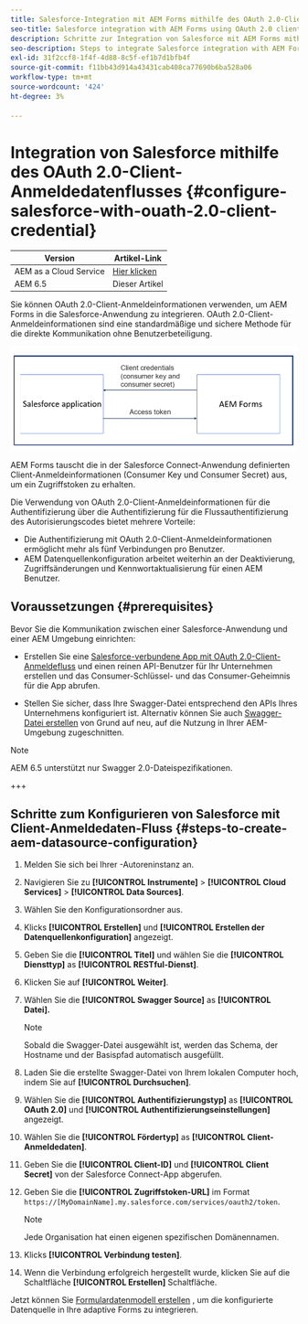 ```yaml
---
title: Salesforce-Integration mit AEM Forms mithilfe des OAuth 2.0-Client-Anmeldedatenflusses
seo-title: Salesforce integration with AEM Forms using OAuth 2.0 client credentials flow
description: Schritte zur Integration von Salesforce mit AEM Forms mithilfe des Workflows für OAuth 2.0-Client-Anmeldeinformationen
seo-description: Steps to integrate Salesforce integration with AEM Forms using OAuth 2.0 client credentials flow
exl-id: 31f2ccf8-1f4f-4d88-8c5f-ef1b7d1bfb4f
source-git-commit: f11bb43d914a43431cab408ca77690b6ba528a06
workflow-type: tm+mt
source-wordcount: '424'
ht-degree: 3%

---
```


# Integration von Salesforce mithilfe des OAuth 2.0-Client-Anmeldedatenflusses  {#configure-salesforce-with-ouath-2.0-client-credential}

| Version | Artikel-Link |
| -------- | ---------------------------- |
| AEM as a Cloud Service | [Hier klicken](https://experienceleague.adobe.com/docs/experience-manager-cloud-service/content/forms/integrate/use-form-data-model/oauth2-client-credentials-flow-for-server-to-server-integration.html) |
| AEM 6.5 | Dieser Artikel |

Sie können OAuth 2.0-Client-Anmeldeinformationen verwenden, um AEM Forms in die Salesforce-Anwendung zu integrieren. OAuth 2.0-Client-Anmeldeinformationen sind eine standardmäßige und sichere Methode für die direkte Kommunikation ohne Benutzerbeteiligung.

![Workflow beim Festlegen der Kommunikation zwischen AEM Forms und Salesforce](/help/forms/using/assets/salesforce-workflow.png)

AEM Forms tauscht die in der Salesforce Connect-Anwendung definierten Client-Anmeldeinformationen (Consumer Key und Consumer Secret) aus, um ein Zugriffstoken zu erhalten.

Die Verwendung von OAuth 2.0-Client-Anmeldeinformationen für die Authentifizierung über die Authentifizierung für die Flussauthentifizierung des Autorisierungscodes bietet mehrere Vorteile:

* Die Authentifizierung mit OAuth 2.0-Client-Anmeldeinformationen ermöglicht mehr als fünf Verbindungen pro Benutzer.
* AEM Datenquellenkonfiguration arbeitet weiterhin an der Deaktivierung, Zugriffsänderungen und Kennwortaktualisierung für einen AEM Benutzer.

## Voraussetzungen {#prerequisites}

Bevor Sie die Kommunikation zwischen einer Salesforce-Anwendung und einer AEM Umgebung einrichten:

* Erstellen Sie eine [Salesforce-verbundene App mit OAuth 2.0-Client-Anmeldefluss](https://help.salesforce.com/s/articleView?id=sf.connected_app_client_credentials_setup.htm&amp;type=5) und einen reinen API-Benutzer für Ihr Unternehmen erstellen und das Consumer-Schlüssel- und das Consumer-Geheimnis für die App abrufen.

* Stellen Sie sicher, dass Ihre Swagger-Datei entsprechend den APIs Ihres Unternehmens konfiguriert ist. Alternativ können Sie auch [Swagger-Datei erstellen](https://experienceleague.adobe.com/docs/experience-manager-learn/cloud-service/forms/integrate-with-salesforce/describe-rest-api.html) von Grund auf neu, auf die Nutzung in Ihrer AEM-Umgebung zugeschnitten.
>[!NOTE]
>
> AEM 6.5 unterstützt nur Swagger 2.0-Dateispezifikationen.

+++

## Schritte zum Konfigurieren von Salesforce mit Client-Anmeldedaten-Fluss {#steps-to-create-aem-datasource-configuration}

1. Melden Sie sich bei Ihrer -Autoreninstanz an.
1. Navigieren Sie zu **[!UICONTROL Instrumente]** > **[!UICONTROL Cloud Services]** > **[!UICONTROL Data Sources]**.
1. Wählen Sie den Konfigurationsordner aus.
1. Klicks **[!UICONTROL Erstellen]** und **[!UICONTROL Erstellen der Datenquellenkonfiguration]** angezeigt.
1. Geben Sie die **[!UICONTROL Titel]** und wählen Sie die **[!UICONTROL Diensttyp]** as **[!UICONTROL RESTful-Dienst]**.
1. Klicken Sie auf **[!UICONTROL Weiter]**.
1. Wählen Sie die **[!UICONTROL Swagger Source]** as **[!UICONTROL Datei].**
   >[!NOTE]
   >
   > Sobald die Swagger-Datei ausgewählt ist, werden das Schema, der Hostname und der Basispfad automatisch ausgefüllt.

1. Laden Sie die erstellte Swagger-Datei von Ihrem lokalen Computer hoch, indem Sie auf **[!UICONTROL Durchsuchen]**.
1. Wählen Sie die **[!UICONTROL Authentifizierungstyp]** as **[!UICONTROL OAuth 2.0]** und **[!UICONTROL Authentifizierungseinstellungen]** angezeigt.
1. Wählen Sie die **[!UICONTROL Fördertyp]** as **[!UICONTROL Client-Anmeldedaten]**.
1. Geben Sie die **[!UICONTROL Client-ID]** und **[!UICONTROL Client Secret]** von der Salesforce Connect-App abgerufen.
1. Geben Sie die **[!UICONTROL Zugriffstoken-URL]** im Format
   `https://[MyDomainName].my.salesforce.com/services/oauth2/token`.

   >[!NOTE]
   >
   > Jede Organisation hat einen eigenen spezifischen Domänennamen.

1. Klicks **[!UICONTROL Verbindung testen]**.
1. Wenn die Verbindung erfolgreich hergestellt wurde, klicken Sie auf die Schaltfläche **[!UICONTROL Erstellen]** Schaltfläche.

Jetzt können Sie [Formulardatenmodell erstellen](https://experienceleague.adobe.com/docs/experience-manager-65/forms/form-data-model/create-form-data-models.html?lang=en) , um die konfigurierte Datenquelle in Ihre adaptive Forms zu integrieren.
